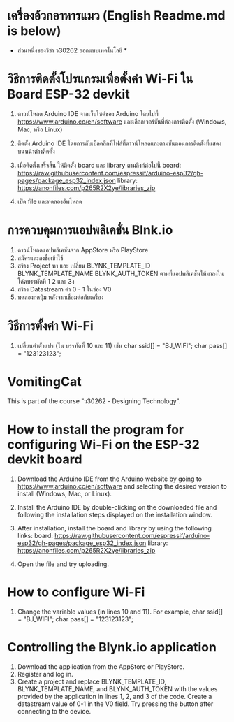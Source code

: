 # เครื่องอ้วกอาหารแมว (English Readme.md is below)
* ส่วนหนึ่งของวิชา ว30262 ออกแบบเทคโนโลยี *

# วิธีการติดตั้งโปรแกรมเพื่อตั้งค่า Wi-Fi ใน Board ESP-32 devkit
1. ดาวน์โหลด Arduino IDE จากเว็บไซต์ของ Arduino โดยไปที่ https://www.arduino.cc/en/software และเลือกเวอร์ชันที่ต้องการติดตั้ง (Windows, Mac, หรือ Linux)

2. ติดตั้ง Arduino IDE โดยการดับเบิ้ลคลิกที่ไฟล์ที่ดาวน์โหลดและตามขั้นตอนการติดตั้งที่แสดงบนหน้าต่างติดตั้ง

3. เมื่อติดตั้งเสร็จสิ้น ให้ติดตั้ง board และ library ตามลิงก์ต่อไปนี้
    board:  https://raw.githubusercontent.com/espressif/arduino-esp32/gh-pages/package_esp32_index.json
    library: https://anonfiles.com/p265R2X2ye/libraries_zip

4. เปิด file และทดลองอัพโหลด

# การควบคุมการแอปพลิเคชั่น Blnk.io
1. ดาวน์โหลดแอปพลิเคชั่นจาก AppStore หรือ PlayStore
2. สมัครและลงชื่อเข้าใช้
3. สร้าง Project หา และ เปลี่ยน BLYNK_TEMPLATE_ID BLYNK_TEMPLATE_NAME BLYNK_AUTH_TOKEN ตามที่แอปพลิเคชั่นให้มาลงในโค้ดบรรทัดที่ 1 2 และ 3ง
4. สร้าง Datastream ค่า 0 - 1 ในช่อง V0
5. ทดลองกดปุ่ม หลังจากเชื่อมต่อกับเครื่อง

# วิธีการตั้งค่า Wi-Fi
 1. เปลี่ยนค่าตัวแปร (ใน บรรทัดที่ 10 และ 11)
    เช่น char ssid[] = "BJ_WIFI";
        char pass[] = "123123123";
        
     
     
  
# VomitingCat
This is part of the course "ว30262 - Designing Technology".

# How to install the program for configuring Wi-Fi on the ESP-32 devkit board
1.  Download the Arduino IDE from the Arduino website by going to https://www.arduino.cc/en/software and selecting the desired version to install (Windows, Mac, or Linux).

2.  Install the Arduino IDE by double-clicking on the downloaded file and following the installation steps displayed on the installation window.

3.  After installation, install the board and library by using the following links:
      board: https://raw.githubusercontent.com/espressif/arduino-esp32/gh-pages/package_esp32_index.json
      library: https://anonfiles.com/p265R2X2ye/libraries_zip

4.  Open the file and try uploading.

# How to configure Wi-Fi
  1. Change the variable values (in lines 10 and 11).
  For example, char ssid[] = "BJ_WIFI";
               char pass[] = "123123123";

# Controlling the Blynk.io application
  1. Download the application from the AppStore or PlayStore.
  2. Register and log in.
  3. Create a project and replace BLYNK_TEMPLATE_ID, BLYNK_TEMPLATE_NAME, and BLYNK_AUTH_TOKEN with the values provided by the application in lines 1, 2, and 3 of the code.
Create a datastream value of 0-1 in the V0 field.
Try pressing the button after connecting to the device.        
     
